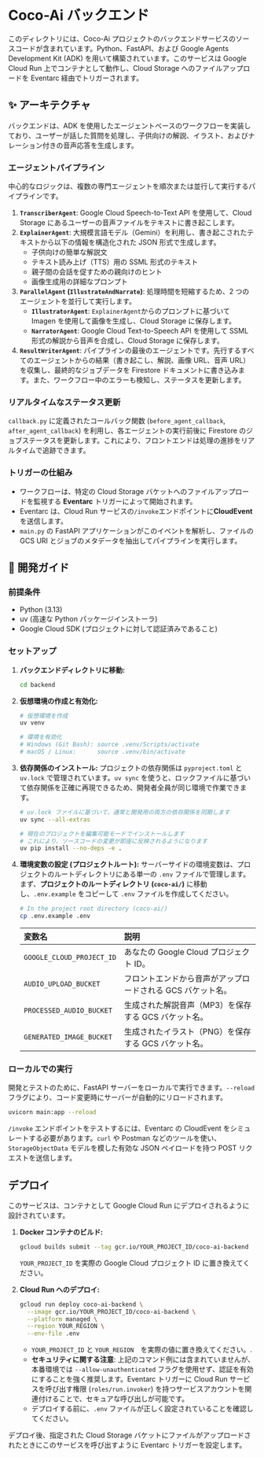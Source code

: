 # Coco-Ai バックエンド

このディレクトリには、Coco-Ai プロジェクトのバックエンドサービスのソースコードが含まれています。Python、FastAPI、および Google Agents Development Kit (ADK) を用いて構築されています。このサービスは Google Cloud Run 上でコンテナとして動作し、Cloud Storage へのファイルアップロードを Eventarc 経由でトリガーされます。

## ✨ アーキテクチャ

バックエンドは、ADK を使用したエージェントベースのワークフローを実装しており、ユーザーが話した質問を処理し、子供向けの解説、イラスト、およびナレーション付きの音声応答を生成します。

### エージェントパイプライン

中心的なロジックは、複数の専門エージェントを順次または並行して実行するパイプラインです。

1.  **`TranscriberAgent`**: Google Cloud Speech-to-Text API を使用して、Cloud Storage にあるユーザーの音声ファイルをテキストに書き起こします。
2.  **`ExplainerAgent`**: 大規模言語モデル（Gemini）を利用し、書き起こされたテキストから以下の情報を構造化された JSON 形式で生成します。
    - 子供向けの簡単な解説文
    - テキスト読み上げ（TTS）用の SSML 形式のテキスト
    - 親子間の会話を促すための親向けのヒント
    - 画像生成用の詳細なプロンプト
3.  **`ParallelAgent` (`IllustrateAndNarrate`)**: 処理時間を短縮するため、2 つのエージェントを並行して実行します。
    - **`IllustratorAgent`**: `ExplainerAgent`からのプロンプトに基づいて Imagen を使用して画像を生成し、Cloud Storage に保存します。
    - **`NarratorAgent`**: Google Cloud Text-to-Speech API を使用して SSML 形式の解説から音声を合成し、Cloud Storage に保存します。
4.  **`ResultWriterAgent`**: パイプラインの最後のエージェントです。先行するすべてのエージェントからの結果（書き起こし、解説、画像 URL、音声 URL）を収集し、最終的なジョブデータを Firestore ドキュメントに書き込みます。また、ワークフロー中のエラーも検知し、ステータスを更新します。

### リアルタイムなステータス更新

`callback.py` に定義されたコールバック関数 (`before_agent_callback`, `after_agent_callback`) を利用し、各エージェントの実行前後に Firestore のジョブステータスを更新します。これにより、フロントエンドは処理の進捗をリアルタイムで追跡できます。

### トリガーの仕組み

- ワークフローは、特定の Cloud Storage バケットへのファイルアップロードを監視する **Eventarc** トリガーによって開始されます。
- Eventarc は、Cloud Run サービスの`/invoke`エンドポイントに**CloudEvent**を送信します。
- `main.py` の FastAPI アプリケーションがこのイベントを解析し、ファイルの GCS URI とジョブのメタデータを抽出してパイプラインを実行します。

## 🚀 開発ガイド

### 前提条件

- Python (3.13)
- uv (高速な Python パッケージインストーラ)
- Google Cloud SDK (プロジェクトに対して認証済みであること)

### セットアップ

1.  **バックエンドディレクトリに移動:**

    ```bash
    cd backend
    ```

2.  **仮想環境の作成と有効化:**

    ```bash
    # 仮想環境を作成
    uv venv

    # 環境を有効化
    # Windows (Git Bash): source .venv/Scripts/activate
    # macOS / Linux:      source .venv/bin/activate
    ```

3.  **依存関係のインストール:**
    プロジェクトの依存関係は `pyproject.toml` と `uv.lock` で管理されています。`uv sync` を使うと、ロックファイルに基づいて依存関係を正確に再現できるため、開発者全員が同じ環境で作業できます。

    ```bash
    # uv.lock ファイルに基づいて、通常と開発用の両方の依存関係を同期します
    uv sync --all-extras

    # 現在のプロジェクトを編集可能モードでインストールします
    # これにより、ソースコードの変更が即座に反映されるようになります
    uv pip install --no-deps -e .
    ```

4.  **環境変数の設定 (プロジェクトルート):**
    サーバーサイドの環境変数は、プロジェクトのルートディレクトリにある単一の `.env` ファイルで管理します。
    まず、**プロジェクトのルートディレクトリ (`coco-ai/`)** に移動し、`.env.example` をコピーして `.env` ファイルを作成してください。

    ```bash
    # In the project root directory (coco-ai/)
    cp .env.example .env
    ```

    | 変数名                    | 説明                                                        |
    | :------------------------ | :---------------------------------------------------------- |
    | `GOOGLE_CLOUD_PROJECT_ID` | あなたの Google Cloud プロジェクト ID。                     |
    | `AUDIO_UPLOAD_BUCKET`     | フロントエンドから音声がアップロードされる GCS バケット名。 |
    | `PROCESSED_AUDIO_BUCKET`  | 生成された解説音声（MP3）を保存する GCS バケット名。        |
    | `GENERATED_IMAGE_BUCKET`  | 生成されたイラスト（PNG）を保存する GCS バケット名。        |

### ローカルでの実行

開発とテストのために、FastAPI サーバーをローカルで実行できます。`--reload` フラグにより、コード変更時にサーバーが自動的にリロードされます。

```bash
uvicorn main:app --reload
```

`/invoke` エンドポイントをテストするには、Eventarc の CloudEvent をシミュレートする必要があります。`curl` や Postman などのツールを使い、`StorageObjectData` モデルを模した有効な JSON ペイロードを持つ POST リクエストを送信します。

## デプロイ

このサービスは、コンテナとして Google Cloud Run にデプロイされるように設計されています。

1.  **Docker コンテナのビルド:**

    ```bash
    gcloud builds submit --tag gcr.io/YOUR_PROJECT_ID/coco-ai-backend
    ```

    `YOUR_PROJECT_ID` を実際の Google Cloud プロジェクト ID に置き換えてください。

2.  **Cloud Run へのデプロイ:**
    ```bash
    gcloud run deploy coco-ai-backend \
      --image gcr.io/YOUR_PROJECT_ID/coco-ai-backend \
      --platform managed \
      --region YOUR_REGION \
      --env-file .env
    ```
    - `YOUR_PROJECT_ID` と `YOUR_REGION`　を実際の値に置き換えてください。.
    - **セキュリティに関する注意**: 上記のコマンド例には含まれていませんが、本番環境では `--allow-unauthenticated` フラグを使用せず、認証を有効にすることを強く推奨します。Eventarc トリガーに Cloud Run サービスを呼び出す権限 (`roles/run.invoker`) を持つサービスアカウントを関連付けることで、セキュアな呼び出しが可能です。
    - デプロイする前に、`.env` ファイルが正しく設定されていることを確認してください。

デプロイ後、指定された Cloud Storage バケットにファイルがアップロードされたときにこのサービスを呼び出すように Eventarc トリガーを設定します。
